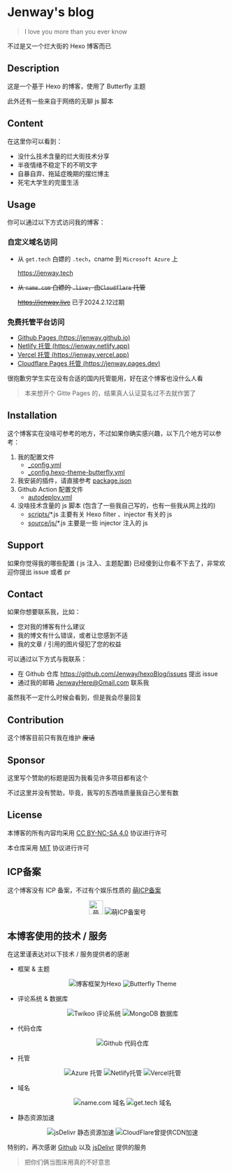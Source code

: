 # Jenway's blog

> I love you more than you ever know

不过是又一个烂大街的 Hexo 博客而已

## Description

这是一个基于 Hexo 的博客，使用了 Butterfly 主题

此外还有一些来自于网络的无聊 js 脚本

## Content

在这里你可以看到：

- 没什么技术含量的烂大街技术分享
- 半夜情绪不稳定下的不明文字
- 自暴自弃、拖延症晚期的摆烂博主
- 死宅大学生的完蛋生活

## Usage

你可以通过以下方式访问我的博客：

### 自定义域名访问

- 从 `get.tech` 白嫖的 `.tech`，cname 到 `Microsoft Azure` 上

    <https://jenway.tech>

- ~~从 `name.com` 白嫖的 `.live`，由`Cloudflare` 托管~~

    ~~<https://jenway.live>~~ 已于2024.2.12过期

### 免费托管平台访问

- [Github Pages (https://jenway.github.io)](https://jenway.github.io)
- [Netlify 托管 (https://jenway.netlify.app)](https://jenway.netlify.app)
- [Vercel 托管 (https://jenway.vercel.app)](https://jenway.vercel.app)
- [Cloudflare Pages 托管 (https://jenway.pages.dev)](https://jenway.pages.dev)

很抱歉穷学生实在没有合适的国内托管能用，好在这个博客也没什么人看

> 本来想开个 Gitte Pages 的，结果真人认证莫名过不去就作罢了

## Installation

这个博客实在没啥可参考的地方，不过如果你确实感兴趣，以下几个地方可以参考：

1. 我的配置文件
    - [_config.yml](_config.yml)
    - [_config.hexo-theme-butterfly.yml](_config.hexo-theme-butterfly.yml)
2. 我安装的插件，请直接参考 [package.json](package.json)
3. Github Action 配置文件
    - [autodeploy.yml](.github/workflows/autodeploy.yml)
4. 没啥技术含量的 js 脚本 (包含了一些我自己写的，也有一些我从网上找的)
    - [scripts/](scripts/)*.js 主要有关 Hexo filter 、injector 有关的 js
    - [source/js/](source/js/)*.js 主要是一些 injector 注入的 js

## Support

如果你觉得我的哪些配置 ( js 注入、主题配置) 已经傻到让你看不下去了，非常欢迎你提出 issue 或者 pr

## Contact

如果你想要联系我，比如：

- 您对我的博客有什么建议
- 我的博文有什么错误，或者让您感到不适
- 我的文章 / 引用的图片侵犯了您的权益

可以通过以下方式与我联系：

- 在 Github 仓库 <https://github.com/Jenway/hexoBlog/issues> 提出 issue
- 通过我的邮箱 [JenwayHere@Gmail.com](mailto:JenwayHere@Gmail.com) 联系我

虽然我不一定什么时候会看到，但是我会尽量回复

## Contribution

这个博客目前只有我在维护 ~~废话~~

## Sponsor

这里写个赞助的标题是因为我看见许多项目都有这个

不过这里并没有赞助，毕竟，我写的东西啥质量我自己心里有数

## License

本博客的所有内容均采用 [CC BY-NC-SA 4.0](https://creativecommons.org/licenses/by-nc-sa/4.0/deed.zh) 协议进行许可

本仓库采用 [MIT](https://opensource.org/licenses/MIT) 协议进行许可

## ICP备案

这个博客没有 ICP 备案，不过有个娱乐性质的 [萌ICP备案](https://icp.gov.moe/)

<div align = center>
<img style="width:32px;height:32px;margin-bottom:-4px" src="https://icp.gov.moe/images/ico64.png" alt="萌ICP备案">
<img src="https://img.shields.io/badge/%E8%90%8CICP%E5%A4%87-20227445-fe1384?style=for-the-badge" alt="萌ICP备案号">
</div>

## 本博客使用的技术 / 服务

在这里谨表达对以下技术 / 服务提供者的感谢

- 框架 & 主题
    <div align=center>
    <img src="https://img.shields.io/badge/Frame-Hexo-blue?style=for-the-badge&logo=hexo" alt="博客框架为Hexo">
    <img src="https://img.shields.io/badge/Theme-Butterfly-6513df?style=for-the-badge&logo=honey" alt="Butterfly Theme" alt="博客主题为butterfly">
    </div>
- 评论系统 & 数据库
    <div align=center>
    <img src="https://img.shields.io/badge/Comment-Twikoo-ff69b4?style=for-the-badge&logo=twikoo" alt="Twikoo 评论系统">
    <img src="https://img.shields.io/badge/Database-MongoDB-13aa52?style=for-the-badge&logo=mongodb" alt="MongoDB 数据库">
    </div>
- 代码仓库
    <div align=center>
    <img src="https://img.shields.io/badge/Source-Github-181717?style=for-the-badge&logo=github" alt="Github 代码仓库">
    </div>
- 托管
    <div align=center>
    <img src="https://img.shields.io/badge/Hosted-Azure-0078d4?style=for-the-badge&logo=microsoft-azure" alt="Azure 托管">
    <img src="https://img.shields.io/badge/Hosted-Netlify-darkcyan?style=for-the-badge&logo=Netlify" alt="Netlify托管">
    <img src="https://img.shields.io/badge/Hosted-Vercel-000000?style=for-the-badge&logo=Vercel" alt="Vercel托管">
    </div>

- 域名
    <div align=center>
    <img src="https://img.shields.io/badge/Domain-name.com-00b7ff?style=for-the-badge&logo=name.com" alt="name.com 域名">
    <img src="https://img.shields.io/badge/Domain-get.tech-00b7ff?style=for-the-badge&logo=get.tech" alt="get.tech 域名">
    </div>

- 静态资源加速
    <div align=center>
    <img src="https://img.shields.io/badge/CDN-jsDelivr.com-red?style=for-the-badge&logo=jsDelivr" alt="jsDelivr 静态资源加速">
    <img src="https://img.shields.io/badge/CDN-Cloudflare-orange?style=for-the-badge&logo=Cloudflare" alt="CloudFlare曾提供CDN加速">
    </div>

特别的，再次感谢 [Github](https://github.com) 以及 [jsDelivr](https://www.jsdelivr.com) 提供的服务

> 把你们俩当图床用真的不好意思
